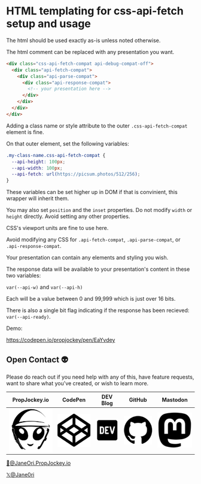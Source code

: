 # HTML templating for css-api-fetch setup and usage

The html should be used exactly as-is unless noted otherwise.

The html comment can be replaced with any presentation you want.

```html
<div class="css-api-fetch-compat api-debug-compat-off">
  <div class="api-fetch-compat">
    <div class="api-parse-compat">
      <div class="api-response-compat">
        <!-- your presentation here -->
      </div>
    </div>
  </div>
</div>
```

Adding a class name or style attribute to the outer `.css-api-fetch-compat` element is fine.

On that outer element, set the following variables:

```css
.my-class-name.css-api-fetch-compat {
  --api-height: 100px;
  --api-width: 100px;
  --api-fetch: url(https://picsum.photos/512/256);
}
```
These variables can be set higher up in DOM if that is convinient, this wrapper will inherit them.

You may also set `position` and the `inset` properties. Do not modify `width` or `height` directly. Avoid setting any other properties.

CSS's viewport units are fine to use here.

Avoid modifying any CSS for `.api-fetch-compat`, `.api-parse-compat`, or `.api-response-compat`.

Your presentation can contain any elements and styling you wish.

The response data will be available to your presentation's content in these two variables:

`var(--api-w)` and `var(--api-h)`

Each will be a value between 0 and 99,999 which is just over 16 bits.

There is also a single bit flag indicating if the response has been recieved: `var(--api-ready)`.

Demo:

https://codepen.io/propjockey/pen/EaYvdey

## Open Contact 👽

Please do reach out if you need help with any of this, have feature requests, want to share what you've created, or wish to learn more.

| PropJockey.io | CodePen | DEV Blog | GitHub | Mastodon |
| --- | --- | --- | --- | --- |
| [![PropJockey.io](https://raw.githubusercontent.com/propjockey/propjockey-brand/main/external-social/100px/propjockey-lines.svg)](https://propjockey.io) | [![CodePen](https://raw.githubusercontent.com/propjockey/propjockey-brand/main/external-social/100px/codepen.svg)](https://codepen.io/propjockey) | [![DEV Blog](https://raw.githubusercontent.com/propjockey/propjockey-brand/main/external-social/100px/dev.svg)](https://dev.to/janeori) | [![GitHub](https://raw.githubusercontent.com/propjockey/propjockey-brand/main/external-social/100px/github.svg)](https://github.com/propjockey) | [![Mastodon](https://raw.githubusercontent.com/propjockey/propjockey-brand/main/external-social/100px/mastodon.svg)](https://front-end.social/@JaneOri) |


[🦋@JaneOri.PropJockey.io](https://bsky.app/profile/janeori.propjockey.io)

[𝕏@Jane0ri](https://x.com/jane0ri)
